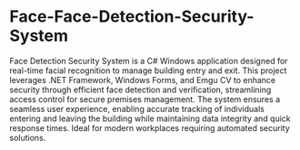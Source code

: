 # Face-Face-Detection-Security-System
Face Detection Security System is a C# Windows application designed for real-time facial recognition to manage building entry and exit. This project leverages .NET Framework, Windows Forms, and Emgu CV to enhance security through efficient face detection and verification, streamlining access control for secure premises management. The system ensures a seamless user experience, enabling accurate tracking of individuals entering and leaving the building while maintaining data integrity and quick response times. Ideal for modern workplaces requiring automated security solutions.
